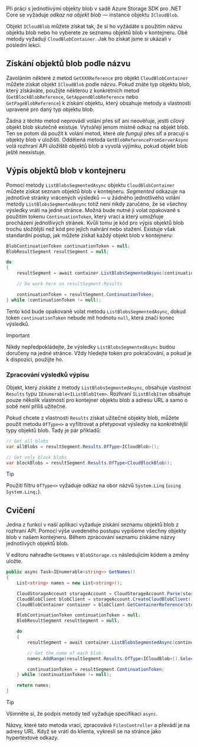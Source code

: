 Při práci s jednotlivými objekty blob v sadě Azure Storage SDK pro .NET Core se vyžaduje *odkaz na objekt blob* &mdash; instance objektu `ICloudBlob`.

Objekt `ICloudBlob` můžete získat tak, že si ho vyžádáte s použitím názvu objektu blob nebo ho vyberete ze seznamu objektů blob v kontejneru. Obě metody vyžadují `CloudBlobContainer`. Jak ho získat jsme si ukázali v poslední lekci.

## <a name="getting-blobs-by-name"></a>Získání objektů blob podle názvu

Zavoláním některé z metod `GetXXXReference` pro objekt `CloudBlobContainer` můžete získat objekt `ICloudBlob` podle názvu. Pokud znáte typ objektu blob, který získáváte, použijte některou z konkrétních metod (`GetBlockBlobReference`, `GetAppendBlobReference` nebo `GetPageBlobReference`) k získání objektu, který obsahuje metody a vlastnosti upravené pro daný typ objektu blob.

Žádná z těchto metod neprovádí volání přes síť ani neověřuje, jestli cílový objekt blob skutečně existuje. Vytvářejí jenom místně odkaz na objekt blob. Ten se potom dá použít k volání metod, které *ale fungují* přes síť a pracují s objekty blob v úložišti. Oddělená metoda `GetBlobReferenceFromServerAsync` volá rozhraní API úložiště objektů blob a vyvolá výjimku, pokud objekt blob ještě neexistuje.

## <a name="listing-blobs-in-a-container"></a>Výpis objektů blob v kontejneru

Pomocí metody `ListBlobsSegmentedAsync` objektu `CloudBlobContainer` můžete získat seznam objektů blob v kontejneru. *Segmented* odkazuje na jednotlivé stránky vrácených výsledků &mdash; u žádného jednotlivého volání metody `ListBlobsSegmentedAsync` totiž není nikdy zaručeno, že se všechny výsledky vrátí na jedné stránce. Možná bude nutné ji volat opakovaně s použitím tokenu `ContinuationToken`, který vrací a který umožňuje procházení jednotlivých stránek. Kvůli tomu je kód pro výpis objektů blob trochu složitější než kód pro jejich nahrání nebo stažení. Existuje však standardní postup, jak můžete získat každý objekt blob v kontejneru:

```csharp
BlobContinuationToken continuationToken = null;
BlobResultSegment resultSegment = null;

do
{
    resultSegment = await container.ListBlobsSegmentedAsync(continuationToken);

    // Do work here on resultSegment.Results

    continuationToken = resultSegment.ContinuationToken;
} while (continuationToken != null);
```

Tento kód bude opakovaně volat metodu `ListBlobsSegmentedAsync`, dokud token `continuationToken` nebude mít hodnotu `null`, která značí konec výsledků.

> [!IMPORTANT]
> Nikdy nepředpokládejte, že výsledky `ListBlobsSegmentedAsync` budou doručeny na jedné stránce. Vždy hledejte token pro pokračování, a pokud je k dispozici, použijte ho.

### <a name="processing-list-results"></a>Zpracování výsledků výpisu

Objekt, který získáte z metody `ListBlobsSegmentedAsync`, obsahuje vlastnost `Results` typu `IEnumerable<IListBlobItem>`. Rozhraní `IListBlobItem` obsahuje pouze několik vlastností pro kontejner objektu blob a adresu URL a samo o sobě není příliš užitečné.

Pokud chcete z vlastnosti `Results` získat užitečné objekty blob, můžete použít metodu `OfType<>` a vyfiltrovat a přetypovat výsledky na konkrétnější typy objektů blob. Tady je pár příkladů:

```csharp
// Get all blobs
var allBlobs = resultSegment.Results.OfType<ICloudBlob>();

// Get only block blobs
var blockBlobs = resultSegment.Results.OfType<CloudBlockBlob();
```

> [!TIP]
> Použití filtru `OfType<>` vyžaduje odkaz na obor názvů `System.Linq` (`using System.Linq;`).

## <a name="exercise"></a>Cvičení

Jedna z funkcí v naší aplikaci vyžaduje získání seznamu objektů blob z rozhraní API. Pomocí výše uvedeného postupu vypíšeme všechny objekty blob v našem kontejneru. Během zpracování seznamu získáme názvy jednotlivých objektů blob.

V editoru nahraďte `GetNames` v `BlobStorage.cs` následujícím kódem a změny uložte.

```csharp
public async Task<IEnumerable<string>> GetNames()
{
    List<string> names = new List<string>();

    CloudStorageAccount storageAccount = CloudStorageAccount.Parse(storageConfig.ConnectionString);
    CloudBlobClient blobClient = storageAccount.CreateCloudBlobClient();
    CloudBlobContainer container = blobClient.GetContainerReference(storageConfig.FileContainerName);

    BlobContinuationToken continuationToken = null;
    BlobResultSegment resultSegment = null;

    do
    {
        resultSegment = await container.ListBlobsSegmentedAsync(continuationToken);

        // Get the name of each blob.
        names.AddRange(resultSegment.Results.OfType<ICloudBlob>().Select(b => b.Name));

        continuationToken = resultSegment.ContinuationToken;
    } while (continuationToken != null);

    return names;
}
```

> [!TIP]
> Všimněte si, že podpis metody teď vyžaduje specifikaci `async`.

Názvy, které tato metoda vrací, zpracovává `FilesController` a převádí je na adresy URL. Když se vrátí do klienta, vykreslí se na stránce jako hypertextové odkazy.